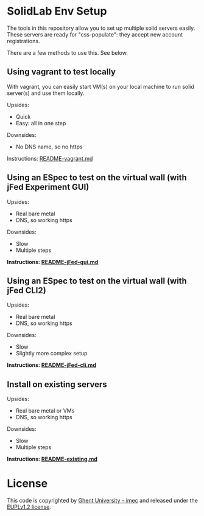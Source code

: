 # SolidLab Env Setup

The tools in this repository allow you to set up multiple solid servers easily.
These servers are ready for "css-populate": they accept new account registrations. 

There are a few methods to use this. See below.

## Using vagrant to test locally

With vagrant, you can easily start VM(s) on your local machine to run solid server(s) and use them locally.

Upsides:
- Quick
- Easy: all in one step

Downsides:
- No DNS name, so no https

Instructions: [README-vagrant.md](README-vagrant.md)

## Using an ESpec to test on the virtual wall (with jFed Experiment GUI)

Upsides:
- Real bare metal
- DNS, so working https

Downsides:
- Slow
- Multiple steps

**Instructions: [README-jFed-gui.md](README-jFed-gui.md)**

## Using an ESpec to test on the virtual wall (with jFed CLI2)

Upsides:
- Real bare metal
- DNS, so working https

Downsides:
- Slow
- Slightly more complex setup

**Instructions: [README-jFed-cli.md](README-jFed-cli.md)**

## Install on existing servers

Upsides:
- Real bare metal or VMs
- DNS, so working https

Downsides:
- Slow
- Multiple steps

**Instructions: [README-existing.md](README-existing.md)**

# License

This code is copyrighted by [Ghent University – imec](http://idlab.ugent.be/) and released under the [EUPLv1.2 license](https://opensource.org/license/eupl-1-2/).
